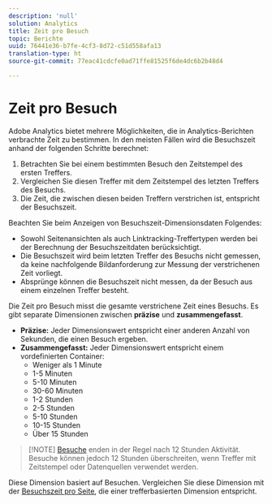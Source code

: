 ```yaml
---
description: 'null'
solution: Analytics
title: Zeit pro Besuch
topic: Berichte
uuid: 76441e36-b7fe-4cf3-8d72-c51d558afa13
translation-type: ht
source-git-commit: 77eac41cdcfe0ad71ffe81525f6de4dc6b2b48d4

---
```



# Zeit pro Besuch

Adobe Analytics bietet mehrere Möglichkeiten, die in Analytics-Berichten verbrachte Zeit zu bestimmen. In den meisten Fällen wird die Besuchszeit anhand der folgenden Schritte berechnet:

1. Betrachten Sie bei einem bestimmten Besuch den Zeitstempel des ersten Treffers.
2. Vergleichen Sie diesen Treffer mit dem Zeitstempel des letzten Treffers des Besuchs.
3. Die Zeit, die zwischen diesen beiden Treffern verstrichen ist, entspricht der Besuchszeit.

Beachten Sie beim Anzeigen von Besuchszeit-Dimensionsdaten Folgendes:

* Sowohl Seitenansichten als auch Linktracking-Treffertypen werden bei der Berechnung der Besuchszeitdaten berücksichtigt.
* Die Besuchszeit wird beim letzten Treffer des Besuchs nicht gemessen, da keine nachfolgende Bildanforderung zur Messung der verstrichenen Zeit vorliegt.
* Absprünge können die Besuchszeit nicht messen, da der Besuch aus einem einzelnen Treffer besteht.

Die Zeit pro Besuch misst die gesamte verstrichene Zeit eines Besuchs. Es gibt separate Dimensionen zwischen **präzise** und **zusammengefasst**.

* **Präzise:** Jeder Dimensionswert entspricht einer anderen Anzahl von Sekunden, die einen Besuch ergeben.
* **Zusammengefasst:** Jeder Dimensionswert entspricht einem vordefinierten Container:
   * Weniger als 1 Minute
   * 1-5 Minuten
   * 5-10 Minuten
   * 30-60 Minuten
   * 1-2 Stunden
   * 2-5 Stunden
   * 5-10 Stunden
   * 10-15 Stunden
   * Über 15 Stunden

> [!NOTE] [Besuche](../c-metrics/metrics-visit.md) enden in der Regel nach 12 Stunden Aktivität. Besuche können jedoch 12 Stunden überschreiten, wenn Treffer mit Zeitstempel oder Datenquellen verwendet werden.

Diese Dimension basiert auf Besuchen. Vergleichen Sie diese Dimension mit der [Besuchszeit pro Seite](reports-time-spent-on-page.md), die einer trefferbasierten Dimension entspricht.
